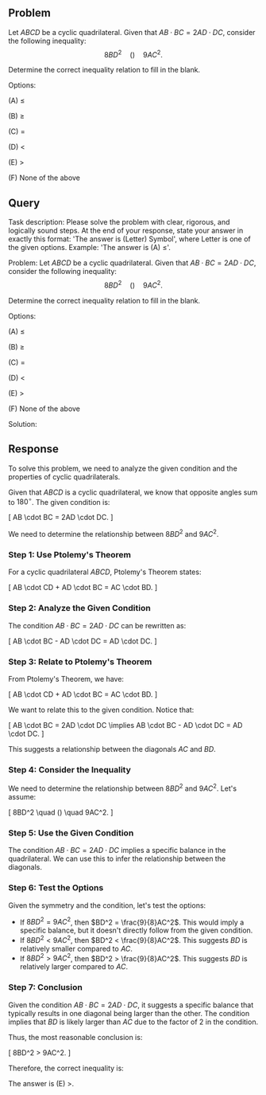 ## Problem

Let $ABCD$ be a cyclic quadrilateral. Given that $AB \cdot BC = 2AD \cdot DC$, consider the following inequality:
$$
8BD^2 \quad () \quad 9AC^2.
$$

Determine the correct inequality relation to fill in the blank.

Options:

(A) $\leq$ 

(B) $\geq$

(C) $=$ 

(D) $<$

(E) $>$

(F) None of the above

## Query

Task description: Please solve the problem with clear, rigorous, and logically sound steps. At the end of your response, state your answer in exactly this format: 'The answer is (Letter) Symbol', where Letter is one of the given options. Example: 'The answer is (A) $\leq$'.

Problem: Let $ABCD$ be a cyclic quadrilateral. Given that $AB \cdot BC = 2AD \cdot DC$, consider the following inequality:
$$
8BD^2 \quad () \quad 9AC^2.
$$

Determine the correct inequality relation to fill in the blank.

Options:

(A) $\leq$ 

(B) $\geq$

(C) $=$ 

(D) $<$

(E) $>$

(F) None of the above

Solution:

## Response

To solve this problem, we need to analyze the given condition and the properties of cyclic quadrilaterals.

Given that $ABCD$ is a cyclic quadrilateral, we know that opposite angles sum to $180^\circ$. The given condition is:

\[ AB \cdot BC = 2AD \cdot DC. \]

We need to determine the relationship between $8BD^2$ and $9AC^2$.

### Step 1: Use Ptolemy's Theorem

For a cyclic quadrilateral $ABCD$, Ptolemy's Theorem states:

\[ AB \cdot CD + AD \cdot BC = AC \cdot BD. \]

### Step 2: Analyze the Given Condition

The condition $AB \cdot BC = 2AD \cdot DC$ can be rewritten as:

\[ AB \cdot BC - AD \cdot DC = AD \cdot DC. \]

### Step 3: Relate to Ptolemy's Theorem

From Ptolemy's Theorem, we have:

\[ AB \cdot CD + AD \cdot BC = AC \cdot BD. \]

We want to relate this to the given condition. Notice that:

\[ AB \cdot BC = 2AD \cdot DC \implies AB \cdot BC - AD \cdot DC = AD \cdot DC. \]

This suggests a relationship between the diagonals $AC$ and $BD$.

### Step 4: Consider the Inequality

We need to determine the relationship between $8BD^2$ and $9AC^2$. Let's assume:

\[ 8BD^2 \quad () \quad 9AC^2. \]

### Step 5: Use the Given Condition

The condition $AB \cdot BC = 2AD \cdot DC$ implies a specific balance in the quadrilateral. We can use this to infer the relationship between the diagonals.

### Step 6: Test the Options

Given the symmetry and the condition, let's test the options:

- If $8BD^2 = 9AC^2$, then $BD^2 = \frac{9}{8}AC^2$. This would imply a specific balance, but it doesn't directly follow from the given condition.
- If $8BD^2 < 9AC^2$, then $BD^2 < \frac{9}{8}AC^2$. This suggests $BD$ is relatively smaller compared to $AC$.
- If $8BD^2 > 9AC^2$, then $BD^2 > \frac{9}{8}AC^2$. This suggests $BD$ is relatively larger compared to $AC$.

### Step 7: Conclusion

Given the condition $AB \cdot BC = 2AD \cdot DC$, it suggests a specific balance that typically results in one diagonal being larger than the other. The condition implies that $BD$ is likely larger than $AC$ due to the factor of 2 in the condition.

Thus, the most reasonable conclusion is:

\[ 8BD^2 > 9AC^2. \]

Therefore, the correct inequality is:

The answer is (E) $>$.